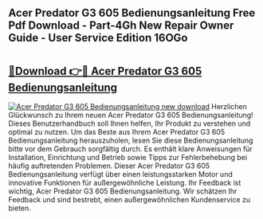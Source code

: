 ## Acer Predator G3 605 Bedienungsanleitung Free Pdf Download - Part-4Gh New Repair Owner Guide - User Service Edition 16OGo

# <h2><a href="http://df313x.blite.top/?on=Acer+Predator+G3+605+Bedienungsanleitung">🔗Download 👉🔴 Acer Predator G3 605 Bedienungsanleitung</a></h2>

[![Acer Predator G3 605 Bedienungsanleitung new download](https://i.imgur.com/lujVjoI.png)](http://df313x.blite.top/?on=Acer+Predator+G3+605+Bedienungsanleitung)
Herzlichen Glückwunsch zu Ihrem neuen Acer Predator G3 605 Bedienungsanleitung! Dieses Benutzerhandbuch soll Ihnen helfen, Ihr Produkt zu verstehen und optimal zu nutzen. Um das Beste aus Ihrem Acer Predator G3 605 Bedienungsanleitung herauszuholen, lesen Sie diese Bedienungsanleitung bitte vor dem Gebrauch sorgfältig durch. Es enthält klare Anweisungen für Installation, Einrichtung und Betrieb sowie Tipps zur Fehlerbehebung bei häufig auftretenden Problemen. Dieser Acer Predator G3 605 Bedienungsanleitung verfügt über einen leistungsstarken Motor und innovative Funktionen für außergewöhnliche Leistung. Ihr Feedback ist wichtig, Acer Predator G3 605 Bedienungsanleitung. Wir schätzen Ihr Feedback und sind bestrebt, einen außergewöhnlichen Kundenservice zu bieten.
